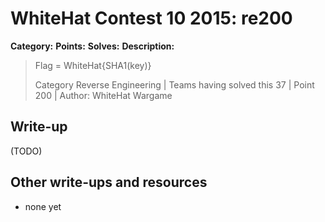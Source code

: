 # WhiteHat Contest 10 2015: re200

**Category:** 
**Points:** 
**Solves:** 
**Description:**

> 
> Flag = WhiteHat{SHA1(key)}
> 
> Category Reverse Engineering | Teams having solved this 37 | Point 200 | Author: WhiteHat Wargame


## Write-up

(TODO)

## Other write-ups and resources

* none yet
